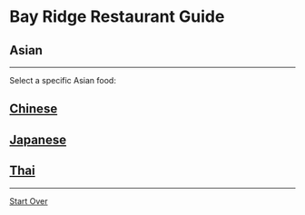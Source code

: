 # Bay Ridge Restaurant Guide
## Asian
---
Select a specific Asian food:
## [Chinese](../chinese.md)
## [Japanese](../japenese.md)
## [Thai](../thai.md)
---
[Start Over](../home.md)